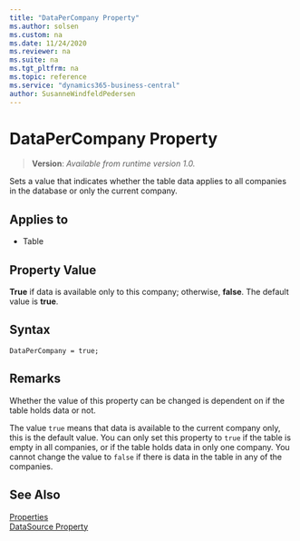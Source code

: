 ```yaml
---
title: "DataPerCompany Property"
ms.author: solsen
ms.custom: na
ms.date: 11/24/2020
ms.reviewer: na
ms.suite: na
ms.tgt_pltfrm: na
ms.topic: reference
ms.service: "dynamics365-business-central"
author: SusanneWindfeldPedersen
---
```

[//]: # (START>DO_NOT_EDIT)
[//]: # (IMPORTANT:Do not edit any of the content between here and the END>DO_NOT_EDIT.)
[//]: # (Any modifications should be made in the .xml files in the ModernDev repo.)
# DataPerCompany Property
> **Version**: _Available from runtime version 1.0._

Sets a value that indicates whether the table data applies to all companies in the database or only the current company.

## Applies to
-   Table


[//]: # (IMPORTANT: END>DO_NOT_EDIT)

## Property Value

**True** if data is available only to this company; otherwise, **false**. The default value is **true**.  

## Syntax

```AL
DataPerCompany = true;
```

## Remarks

Whether the value of this property can be changed is dependent on if the table holds data or not.

The value `true` means that data is available to the current company only, this is the default value. You can only set this property to `true` if the table is empty in all companies, or if the table holds data in only one company. You cannot change the value to `false` if there is data in the table in any of the companies. 

## See Also  

[Properties](devenv-properties.md)  
[DataSource Property](devenv-datasource-property.md)  